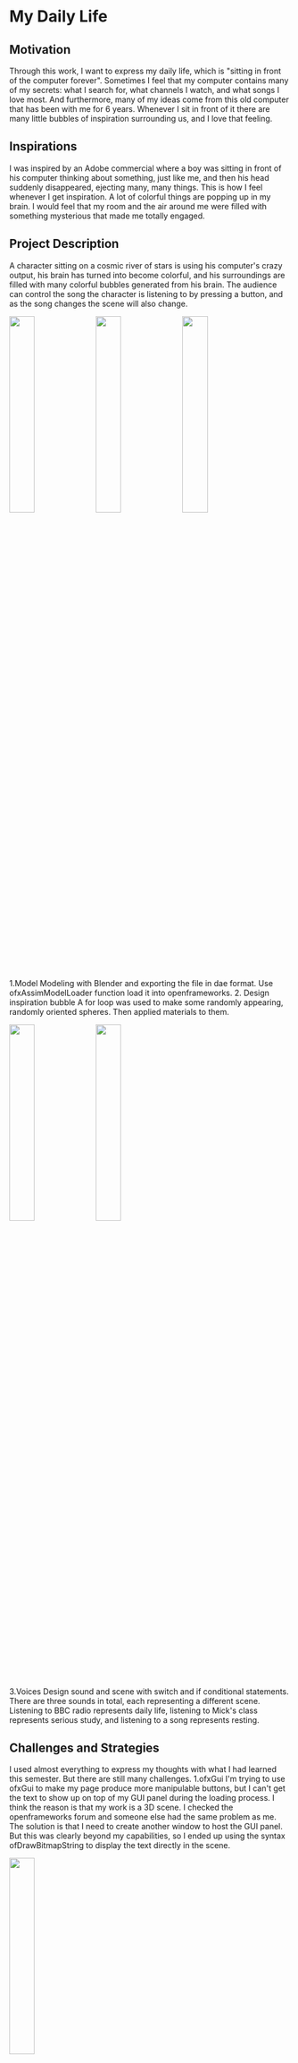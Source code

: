 # My Daily Life

## Motivation
Through this work, I want to express my daily life, which is "sitting in front of the computer forever". Sometimes I feel that my computer contains many of my secrets: what I search for, what channels I watch, and what songs I love most. And furthermore, many of my ideas come from this old computer that has been with me for 6 years. Whenever I sit in front of it there are many little bubbles of inspiration surrounding us, and I love that feeling.

## Inspirations
I was inspired by an Adobe commercial where a boy was sitting in front of his computer thinking about something, just like me, and then his head suddenly disappeared, ejecting many, many things. This is how I feel whenever I get inspiration. A lot of colorful things are popping up in my brain. I would feel that my room and the air around me were filled with something mysterious that made me totally engaged.

## Project Description
A character sitting on a cosmic river of stars is using his computer's crazy output, his brain has turned into become colorful, and his surroundings are filled with many colorful bubbles generated from his brain. The audience can control the song the character is listening to by pressing a button, and as the song changes the scene will also change.
  
<img src=https://user-images.githubusercontent.com/81423727/159054142-8fb26578-fd4a-41b9-a871-04998f9d8ba2.png width=30%/>

<img src=https://user-images.githubusercontent.com/81423727/159054179-9071ca5b-db9e-45e5-8660-59e2e2b6b9f6.png width=30%/>

<img src=https://user-images.githubusercontent.com/81423727/159054197-aa564166-4d4d-4d04-87a9-84c9d2787ea2.png width=30%/>

1.Model
Modeling with Blender and exporting the file in dae format. Use ofxAssimModelLoader function load it into openframeworks.
2. Design inspiration bubble
A for loop was used to make some randomly appearing, randomly oriented spheres. Then applied materials to them.

<img src=https://user-images.githubusercontent.com/81423727/159054249-cf860ded-c9a7-45f0-9041-8bb687398f7f.png width=30%/>

<img src=https://user-images.githubusercontent.com/81423727/159054288-88cac892-efcd-4e68-bc5f-dc85440975ac.png width=30%/>

3.Voices
Design sound and scene with switch and if conditional statements. There are three sounds in total, each representing a different scene. Listening to BBC radio represents daily life, listening to Mick's class represents serious study, and listening to a song represents resting.


## Challenges and Strategies
I used almost everything to express my thoughts with what I had learned this semester. But there are still many challenges.
1.ofxGui
I'm trying to use ofxGui to make my page produce more manipulable buttons, but I can't get the text to show up on top of my GUI panel during the loading process. I think the reason is that my work is a 3D scene. I checked the openframeworks forum and someone else had the same problem as me. The solution is that I need to create another window to host the GUI panel. But this was clearly beyond my capabilities, so I ended up using the syntax ofDrawBitmapString to display the text directly in the scene.

<img src=https://user-images.githubusercontent.com/81423727/159054344-555b41ff-f44b-4eb4-8e4d-5f0ba9fb114f.png width=30%/>


2. Import the 3D model.
At first I planned to use the ply ASCII format and render model directly in openframeworks using the mesh function, but no matter what format I imported it in, the model would not display. However, the models in other formats cannot achieve the character movements I have designed.
Finally, I chose ofxAssimModel to load the model indirectly, except that I built my model directly into the action I wanted, rather than controlling it through the Armature.
 
<img src=https://user-images.githubusercontent.com/81423727/159054377-75221330-7d08-4e2b-bcdb-2b788ec2e5ad.png width=30%/>
